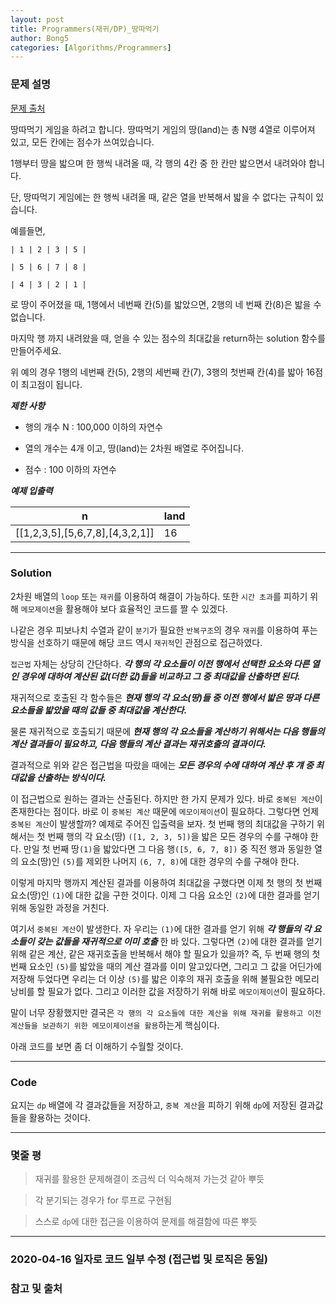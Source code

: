 ```yaml
---
layout: post
title: Programmers(재귀/DP)_땅따먹기
author: Bong5
categories: [Algorithms/Programmers]
---
```


### 문제 설명

[문제 출처](https://programmers.co.kr/learn/courses/30/lessons/12913)

땅따먹기 게임을 하려고 합니다. 땅따먹기 게임의 땅(land)는 총 N행 4열로 이루어져 있고, 모든 칸에는 점수가 쓰여있습니다.

1행부터 땅을 밟으며 한 행씩 내려올 때, 각 행의 4칸 중 한 칸만 밟으면서 내려와야 합니다.

단, 땅따먹기 게임에는 한 행씩 내려올 때, 같은 열을 반복해서 밟을 수 없다는 규칙이 있습니다.

예를들면,

```
| 1 | 2 | 3 | 5 |

| 5 | 6 | 7 | 8 |

| 4 | 3 | 2 | 1 |
```
로 땅이 주어졌을 때, 1행에서 네번째 칸(5)를 밟았으면, 2행의 네 번째 칸(8)은 밟을 수 없습니다.

마지막 행 까지 내려왔을 때, 얻을 수 있는 점수의 최대값을 return하는 solution 함수를 만들어주세요.

위 예의 경우 1행의 네번째 칸(5), 2행의 세번째 칸(7), 3행의 첫번째 칸(4)를 밟아 16점이 최고점이 됩니다.

**_제한 사항_**

- 행의 개수 N : 100,000 이하의 자연수

- 열의 개수는 4개 이고, 땅(land)는 2차원 배열로 주어집니다.

- 점수 : 100 이하의 자연수


**_예제 입출력_**

| n |	land |
|---|---|
|[[1,2,3,5],[5,6,7,8],[4,3,2,1]]| 16 |


---

### Solution

2차원 배열의 `loop` 또는 `재귀`를 이용하여 해결이 가능하다. 또한 `시간 초과`를 피하기 위해 `메모제이션`을 활용해야 보다 효율적인 코드를 짤 수 있겠다.

나같은 경우 피보나치 수열과 같이 `분기`가 필요한 `반복구조`의 경우 `재귀`를 이용하여 푸는 방식을 선호하기 때문에 해당 코드 역시 `재귀적`인 관점으로 접근하였다.

`접근법` 자체는 상당히 간단하다. **_각 행의 각 요소들이 이전 행에서 선택한 요소와 다른 열인 경우에 대하여 계산된 값(더한 값)들을 비교하고 그 중 최대값을 산출하면 된다._**

재귀적으로 호출된 각 함수들은 **_현재 행의 각 요소(땅)들 중 이전 행에서 밟은 땅과 다른 요소들을 밟았을 때의 값들 중 최대값을 계산한다._**

물론 재귀적으로 호출되기 때문에 **_현재 행의 각 요소들을 계산하기 위해서는 다음 행들의 계산 결과들이 필요하고, 다음 행들의 계산 결과는 재귀호출의 결과이다._**

결과적으로 위와 같은 접근법을 따랐을 때에는 **_모든 경우의 수에 대하여 계산 후 걔 중 최대값을 산출하는 방식이다._**

이 접근법으로 원하는 결과는 산출된다. 하지만 한 가지 문제가 있다. 바로 `중복된 계산`이 존재한다는 점이다. 바로 이 `중복된 계산` 때문에 `메모이제이션`이 필요하다. 그렇다면 언제 `중복된 계산`이 발생할까? 예제로 주어진 입출력을 보자. 첫 번째 행의 최대값을 구하기 위해서는 첫 번째 행의 각 요소(땅) `([1, 2, 3, 5])`을 밟은 모든 경우의 수를 구해야 한다. 만일 첫 번째 땅`(1)`을 밟았다면 그 다음 행`([5, 6, 7, 8])` 중 직전 행과 동일한 열의 요소(땅)인 `(5)`를 제외한 나머지 `(6, 7, 8)`에 대한 경우의 수를 구해야 한다.

이렇게 마지막 행까지 계산된 결과를 이용하여 최대값을 구했다면 이제 첫 행의 첫 번째 요소(땅)인 `(1)`에 대한 값을 구한 것이다. 이제 그 다음 요소인 `(2)`에 대한 결과를 얻기 위해 동일한 과정을 거친다.

여기서 `중복된 계산`이 발생한다. 자 우리는 `(1)`에 대한 결과를 얻기 위해 **_각 행들의 각 요소들이 갖는 값들을 재귀적으로 이미 호출_** 한 바 있다. 그렇다면 `(2)`에 대한 결과를 얻기 위해 같은 계산, 같은 재귀호출을 반복해서 해야 할 필요가 있을까? 즉, 두 번째 행의 첫 번째 요소인 `(5)`를 밟았을 때의 계산 결과를 이미 알고있다면, 그리고 그 값을 어딘가에 저장해 두었다면 우리는 더 이상 `(5)`를 밟은 이후의 재귀 호출을 위해 불필요한 메모리 낭비를 할 필요가 없다. 그리고 이러한 값을 저장하기 위해 바로 `메모이제이션`이 필요하다.

말이 너무 장황했지만 결국은 `각 행의 각 요소들에 대한 계산을 위해 재귀를 활용하고 이전 계산들을 보관하기 위한 메모이제이션을 활용`하는게 핵심이다.

아래 코드를 보면 좀 더 이해하기 수월할 것이다.

---

### Code
<script src="https://gist.github.com/BongHoLee/b49feaa22e3487998e8177e7bd94c79a.js"></script>

요지는 `dp` 배열에 각 결과값들을 저장하고, `중복 계산`을 피하기 위해 `dp`에 저장된 결과값들을 활용하는 것이다.

---

### 몇줄 평

> 재귀를 활용한 문제해결이 조금씩 더 익숙해져 가는것 같아 뿌듯

> 각 분기되는 경우가 for 루프로 구현됨

> 스스로 `dp`에 대한 접근을 이용하여 문제를 해결함에 따른 뿌듯

---

### 2020-04-16 일자로 코드 일부 수정 (접근법 및 로직은 동일)



### 참고 및 출처
